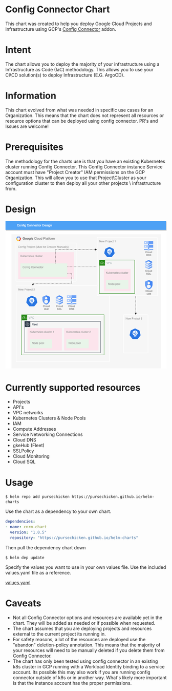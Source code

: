 # Config Connector Chart

This chart was created to help you deploy Google Cloud Projects and Infrastructure using GCP's [Config Connector](https://cloud.google.com/config-connector/docs/overview) addon.

# Intent

The chart allows you to deploy the majority of your infrastructure using a Infrastructure as Code (IaC) methodology. This allows you to use your CI\CD solution(s) to deploy Infrastructure (E.G. ArgoCD).

# Information

This chart evolved from what was needed in specific use cases for an Organization. This means that the chart does not represent all resources or resource options that can be deployed using config connector. PR's and Issues are welcome!

# Prerequisites

The methodology for the charts use is that you have an existing Kubernetes cluster running Config Connector. This Config Connector instance Service account must have "Project Creator" IAM permissions on the GCP Organization. This will allow you to use that Project\Cluster as your configuration cluster to then deploy all your other projects \ infrastructure from.

# Design

<img src="images/cnrmDesign.png" alt="Design"></br>

# Currently supported resources

- Projects
- API's
- VPC networks
- Kubernetes Clusters & Node Pools
- IAM
- Compute Addresses
- Service Networking Connections
- Cloud DNS
- gkeHub (Fleet)
- SSLPolicy
- Cloud Monitoring
- Cloud SQL

# Usage

```console
$ helm repo add pursechicken https://pursechicken.github.io/helm-charts
```

Use the chart as a dependency to your own chart.

```Chart.yaml
dependencies:
- name: cnrm-chart
  version: "1.0.5"
  repository: "https://pursechicken.github.io/helm-charts"
```

Then pull the dependency chart down

```console
$ helm dep update
```

Specify the values you want to use in your own values file. Use the included values.yaml file as a reference.

[values.yaml](./values.yaml)

# Caveats

- Not all Config Connector options and resources are available yet in the chart. They will be added as needed or if possible when requested.
- The chart assumes that you are deploying projects and resources external to the current project its running in.
- For safety reasons, a lot of the resources are deployed use the "abandon" deletion-policy annotation. This means that the majority of your resources will need to be manually deleted if you delete them from Config Connector.
- The chart has only been tested using config connector in an existing k8s cluster in GCP running with a Workload Identity binding to a service account. Its possible this may also work if you are running config connector outside of k8s or in another way. What's likely more important is that the instance account has the proper permissions.